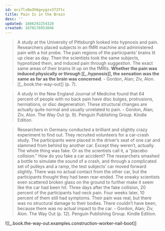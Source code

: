 ```yaml
---
id: ecs7ls8w3h6gxygzx372ftc
title: Pain Is in the Brain
desc: ''
updated: 1686292254328
created: 1670176953046
---
```


> A study at the University of Pittsburgh looked into hypnosis and pain. Researchers placed subjects in an fMRI machine and administered pain with a hot probe. The pain regions of the participants’ brains lit up clear as day. Then the scientists took the same subjects, hypnotized them, and induced pain through suggestion. The exact same areas of their brains lit up on the fMRIs. **Whether the pain was induced physically or through [[_.hypnosis]], the sensation was the same as far as the brain was concerned**. - Gordon, Alan; Ziv, Alon. [[_.book.the-way-out]] (p. 7). 



> A study in the New England Journal of Medicine found that 64 percent of people with no back pain have disc bulges, protrusions, herniations, or disc degeneration. These structural changes are actually quite normal and usually unrelated to pain. - Gordon, Alan; Ziv, Alon. The Way Out (p. 9). Penguin Publishing Group. Kindle Edition. 


> Researchers in Germany conducted a brilliant and slightly crazy experiment to find out. They recruited volunteers for a car-crash study. The participants were placed in the driver’s seat of one car and slammed from behind by another car. Except they weren’t, actually. The whole thing was fake. Or as the scientists call it, a “placebo collision.” How do you fake a car accident? The researchers smashed a bottle to simulate the sound of a crash, and through a complicated set of pulleys and a ramp, the test subjects’ car moved forward slightly. There was no actual contact from the other car, but the participants thought they had been rear-ended. The sneaky scientists even scattered broken glass on the ground to further make it seem like the car had been hit.
> Three days after the fake collision, 20 percent of the participants had neck pain. Four weeks later, 10 percent of them still had symptoms. Their pain was real, but there was no structural damage to their bodies. There couldn’t have been, because there was no actual impact to the car. - Gordon, Alan; Ziv, Alon. The Way Out (p. 12). Penguin Publishing Group. Kindle Edition. 


![[_.book.the-way-out.examples.construction-worker-nail-boot]]